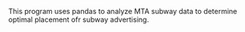 This program uses pandas to analyze MTA subway data to determine optimal placement ofr subway advertising.
